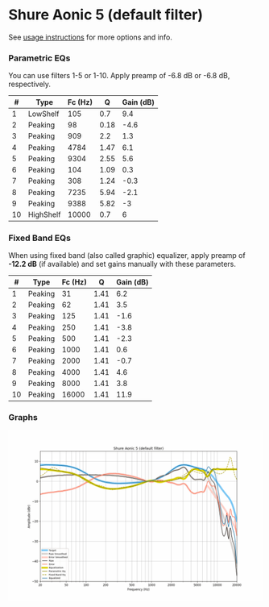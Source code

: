 # Shure Aonic 5 (default filter)
See [usage instructions](https://github.com/jaakkopasanen/AutoEq#usage) for more options and info.

### Parametric EQs
You can use filters 1-5 or 1-10. Apply preamp of -6.8 dB or -6.8 dB, respectively.

|   # | Type      |   Fc (Hz) |    Q |   Gain (dB) |
|-----|-----------|-----------|------|-------------|
|   1 | LowShelf  |       105 | 0.7  |         9.4 |
|   2 | Peaking   |        98 | 0.18 |        -4.6 |
|   3 | Peaking   |       909 | 2.2  |         1.3 |
|   4 | Peaking   |      4784 | 1.47 |         6.1 |
|   5 | Peaking   |      9304 | 2.55 |         5.6 |
|   6 | Peaking   |       104 | 1.09 |         0.3 |
|   7 | Peaking   |       308 | 1.24 |        -0.3 |
|   8 | Peaking   |      7235 | 5.94 |        -2.1 |
|   9 | Peaking   |      9388 | 5.82 |        -3   |
|  10 | HighShelf |     10000 | 0.7  |         6   |

### Fixed Band EQs
When using fixed band (also called graphic) equalizer, apply preamp of **-12.2 dB** (if available) and set gains manually with these parameters.

|   # | Type    |   Fc (Hz) |    Q |   Gain (dB) |
|-----|---------|-----------|------|-------------|
|   1 | Peaking |        31 | 1.41 |         6.2 |
|   2 | Peaking |        62 | 1.41 |         3.5 |
|   3 | Peaking |       125 | 1.41 |        -1.6 |
|   4 | Peaking |       250 | 1.41 |        -3.8 |
|   5 | Peaking |       500 | 1.41 |        -2.3 |
|   6 | Peaking |      1000 | 1.41 |         0.6 |
|   7 | Peaking |      2000 | 1.41 |        -0.7 |
|   8 | Peaking |      4000 | 1.41 |         4.6 |
|   9 | Peaking |      8000 | 1.41 |         3.8 |
|  10 | Peaking |     16000 | 1.41 |        11.9 |

### Graphs
![](./Shure%20Aonic%205%20(default%20filter).png)
